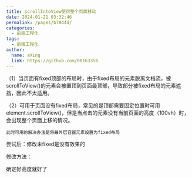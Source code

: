 ```yaml
---
title: scrollIntoView使得整个页面移动
date: 2024-01-21 03:32:46
permalink: /pages/b7844d/
categories:
  - 前端工程化
tags:
  - 前端工程化
author: 
  name: aXing
  link: https://github.com/08163356
---
```

 （1）当页面有fixed顶部的布局时，由于fixed布局的元素脱离文档流，被scrollToView()的元素会被置顶到页面最顶部，导致部分被fixed布局的元素遮挡，因此不太适用。

   （2）可用于页面没有fixed布局，常见的是顶部需要固定位置时可用element.scrollToView()，但是当点击的元素没有当前页面的高度（100vh）时，会出现整个页面上移的情况。

    此时可用的解决办法是将最外层容器元素设置为fixed布局
尝试后：修改未fixed是没有效果的

修改方法：

确定好高度就好了

